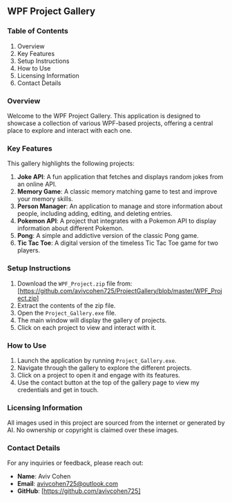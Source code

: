 ## WPF Project Gallery

### Table of Contents
1. Overview
2. Key Features
3. Setup Instructions
4. How to Use
5. Licensing Information
6. Contact Details

### Overview
Welcome to the WPF Project Gallery. This application is designed to showcase a collection of various WPF-based projects, offering a central place to explore and interact with each one.

### Key Features
This gallery highlights the following projects:
1. **Joke API**: A fun application that fetches and displays random jokes from an online API.
2. **Memory Game**: A classic memory matching game to test and improve your memory skills.
3. **Person Manager**: An application to manage and store information about people, including adding, editing, and deleting entries.
4. **Pokemon API**: A project that integrates with a Pokemon API to display information about different Pokemon.
5. **Pong**: A simple and addictive version of the classic Pong game.
6. **Tic Tac Toe**: A digital version of the timeless Tic Tac Toe game for two players.

### Setup Instructions
1. Download the `WPF_Project.zip` file from:
[https://github.com/avivcohen725/ProjectGallery/blob/master/WPF_Project.zip]
2. Extract the contents of the zip file.
3. Open the `Project_Gallery.exe` file.
4. The main window will display the gallery of projects.
5. Click on each project to view and interact with it.

### How to Use
1. Launch the application by running `Project_Gallery.exe`.
2. Navigate through the gallery to explore the different projects.
3. Click on a project to open it and engage with its features.
4. Use the contact button at the top of the gallery page to view my credentials and get in touch.

### Licensing Information
All images used in this project are sourced from the internet or generated by AI. No ownership or copyright is claimed over these images.

### Contact Details
For any inquiries or feedback, please reach out:
- **Name**: Aviv Cohen
- **Email**: avivcohen725@outlook.com
- **GitHub**: [https://github.com/avivcohen725]
